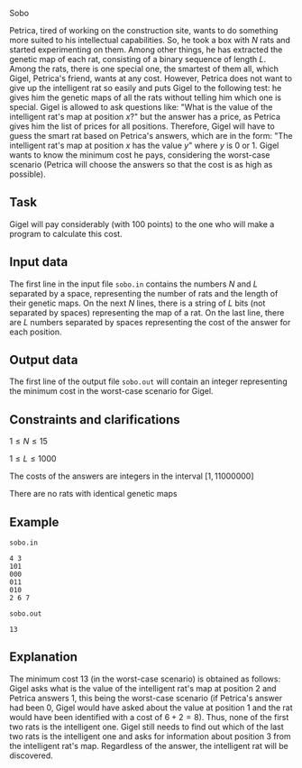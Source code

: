 Sobo

Petrica, tired of working on the construction site, wants to do something more suited to his intellectual capabilities. So, he took a box with $N$ rats and started experimenting on them. Among other things, he has extracted the genetic map of each rat, consisting of a binary sequence of length $L$. Among the rats, there is one special one, the smartest of them all, which Gigel, Petrica's friend, wants at any cost. However, Petrica does not want to give up the intelligent rat so easily and puts Gigel to the following test: he gives him the genetic maps of all the rats without telling him which one is special. Gigel is allowed to ask questions like: "What is the value of the intelligent rat's map at position $x$?" but the answer has a price, as Petrica gives him the list of prices for all positions. Therefore, Gigel will have to guess the smart rat based on Petrica's answers, which are in the form: "The intelligent rat's map at position $x$ has the value $y$" where $y$ is $0$ or $1$. Gigel wants to know the minimum cost he pays, considering the worst-case scenario (Petrica will choose the answers so that the cost is as high as possible).

## Task

Gigel will pay considerably (with $100$ points) to the one who will make a program to calculate this cost.

## Input data

The first line in the input file `sobo.in` contains the numbers $N$ and $L$ separated by a space, representing the number of rats and the length of their genetic maps. On the next $N$ lines, there is a string of $L$ bits (not separated by spaces) representing the map of a rat. On the last line, there are $L$ numbers separated by spaces representing the cost of the answer for each position.

## Output data

The first line of the output file `sobo.out` will contain an integer representing the minimum cost in the worst-case scenario for Gigel.

## Constraints and clarifications

$1 \leq N \leq 15$

$1 \leq L \leq 1000$

The costs of the answers are integers in the interval $[1, 11000000]$

There are no rats with identical genetic maps

## Example

`sobo.in`

```
4 3
101
000
011
010
2 6 7
```

`sobo.out`

```
13
```

## Explanation

The minimum cost $13$ (in the worst-case scenario) is obtained as follows: Gigel asks what is the value of the intelligent rat's map at position $2$ and Petrica answers $1$, this being the worst-case scenario (if Petrica's answer had been $0$, Gigel would have asked about the value at position $1$ and the rat would have been identified with a cost of $6 + 2 = 8$). Thus, none of the first two rats is the intelligent one. Gigel still needs to find out which of the last two rats is the intelligent one and asks for information about position $3$ from the intelligent rat's map. Regardless of the answer, the intelligent rat will be discovered.